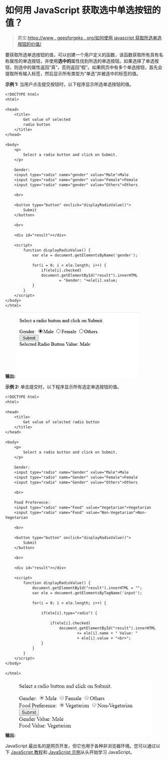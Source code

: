 # 如何用 JavaScript 获取选中单选按钮的值？

> 原文:[https://www . geesforgeks . org/如何使用 javascript 获取所选单选按钮的价值/](https://www.geeksforgeeks.org/how-to-get-value-of-selected-radio-button-using-javascript/)

要获取所选单选按钮的值，可以创建一个用户定义的函数，该函数获取所有具有名称属性的单选按钮，并使用**选中的**属性找到所选的单选按钮。如果选择了单选按钮，则选中的属性返回“真”，否则返回“假”。如果网页中有多个单选按钮，首先会提取所有输入标签，然后显示所有类型为“单选”并被选中的标签的值。

**示例 1:** 当用户点击提交按钮时，以下程序显示所选单选按钮的值。

```
<!DOCTYPE html>
<html>

<head>
    <title>
        Get value of selected
        radio button
    </title>
</head>

<body>
    <p>
        Select a radio button and click on Submit.
    </p>

    Gender:
    <input type="radio" name="gender" value="Male">Male
    <input type="radio" name="gender" value="Female">Female
    <input type="radio" name="gender" value="Others">Others

    <br>

    <button type="button" onclick="displayRadioValue()">
        Submit
    </button>

    <br>

    <div id="result"></div>

    <script>
        function displayRadioValue() {
            var ele = document.getElementsByName('gender');

            for(i = 0; i < ele.length; i++) {
                if(ele[i].checked)
                document.getElementById("result").innerHTML
                        = "Gender: "+ele[i].value;
            }
        }
    </script>
</body>
</html>                    
```

**输出:**
![](img/ac2ba47f73c28a8aedc9a18d48b5d550.png)

**示例 2:** 单击提交时，以下程序显示所有选定单选按钮的值。

```
<!DOCTYPE html>
<html>

<head>
    <title>
        Get value of selected radio button
    </title>
</head>

<body>
    <p>
        Select a radio button and click on Submit.
    </p>

    Gender:
    <input type="radio" name="Gender" value="Male">Male
    <input type="radio" name="Gender" value="Female">Female
    <input type="radio" name="Gender" value="Others">Others

    <br>

    Food Preference:
    <input type="radio" name="Food" value="Vegetarian">Vegetarian
    <input type="radio" name="Food" value="Non-Vegetarian">Non-Vegetarian

    <br>

    <button type="button" onclick="displayRadioValue()">
        Submit
    </button>

    <br>

    <div id="result"></div>

    <script>
        function displayRadioValue() {
            document.getElementById("result").innerHTML = "";
            var ele = document.getElementsByTagName('input');

            for(i = 0; i < ele.length; i++) {

                if(ele[i].type="radio") {

                    if(ele[i].checked)
                        document.getElementById("result").innerHTML
                                += ele[i].name + " Value: "
                                + ele[i].value + "<br>";
                }
            }
        }
    </script>
</body>

</html>                    
```

**输出:**
![](img/5fb40d438fc2d99e2c68df801580c7e4.png)

JavaScript 最出名的是网页开发，但它也用于各种非浏览器环境。您可以通过以下 [JavaScript 教程](https://www.geeksforgeeks.org/javascript-tutorial/)和 [JavaScript 示例](https://www.geeksforgeeks.org/javascript-examples/)从头开始学习 JavaScript。